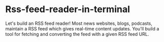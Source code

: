 # Rss-feed-reader-in-terminal
Let's build an RSS feed reader! Most news websites, blogs, podcasts, maintain a RSS feed which gives real-time content updates. You'll build a tool for fetching and converting the feed with a given RSS feed URL. 
